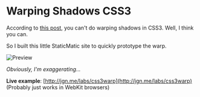 # Warping Shadows CSS3

According to [this post](http://buildinternet.com/2010/06/warping-drop-shadows-to-give-depth/), you can't do warping shadows in CSS3. Well, I think you can.

So I built this little StaticMatic site to quickly prototype the warp.

![Preview](http://jgn.me/labs/css3warp/preview.png)

*Obviously, I'm exaggerating...*

**Live example**: [http://jgn.me/labs/css3warp](http://jgn.me/labs/css3warp) (Probably just works in WebKit browsers)
